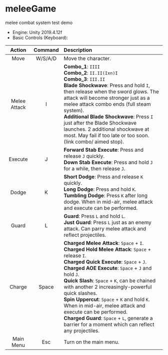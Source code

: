 # meleeGame
melee combat system test demo

* Engine: Unity 2019.4.12f
* Basic Controls (Keyboard):

| Action | Command | Description |
| :----: | :----: | :----- |
| Move | W/S/A/D | Move the character. |
| Melee Attack | I |**Combo_1**: `IIII` <br>**Combo_2**: `II.II(Ixn)I`<br>**Combo_3**: `III.II`<br>**Blade Shockwave**: Press and hold `I`, then release when the sword glows. The attack will become stronger just as a melee attack combo ends (full steam system).<br>**Additional Blade Shockwave**: Press `I` just after the Blade Shockwave launches. 2 additional shockwave at most. May fail if too late or too soon. (link combo/ aimed stop). |
| Execute | J | **Forward Stab Execute**: Press and release `J` quickly.<br> **Down Stab Execute**: Press and hold `J` for a while, then release `J`. |
| Dodge | K | **Short Dodge**: Press and release `K` quickly.<br>**Long Dodge**: Press and hold `K`.<br>**Tumbling Dodge**: Press `K` after long dodge. When in mid-air, melee attack and execute can be performed. |
| Guard | L | **Guard**: Press `L` and hold `L`.<br>**Just Guard**: Press `L` just as an enemy attack. Can parry melee attack and reflect projectiles.|
| Charge | Space | **Charged Melee Attack**: `Space` + `I`.<br>**Charged Hold Melee Attack**: `Space` + release `I`.<br>**Charged Quick Execute**: `Space` + `J`.<br>**Charged AOE Execute**: `Space` + `J` and hold `J`.<br>**Quick Slash**: `Space` + `K`, can be chained with another 2 increasingly-powerful quick slashes.<br>**Spin Uppercut**: `Space` + `K` and hold `K`. When in mid-air, melee attack and execute can be performed.<br>**Charged Guard**: `Space` + `L`, generate a barrier for a moment which can reflect any projectiles.|
| Main Menu | Esc | Turn on the main menu. |
 
